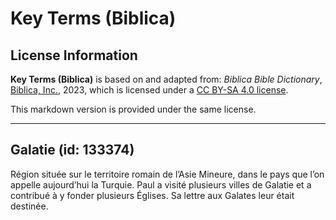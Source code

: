 # Key Terms (Biblica)

## License Information

**Key Terms (Biblica)** is based on and adapted from: _Biblica Bible Dictionary_, [Biblica, Inc.](https://www.biblica.com/), 2023, which is licensed under a [CC BY-SA 4.0 license](https://creativecommons.org/licenses/by-sa/4.0/legalcode.en).

This markdown version is provided under the same license.



--------------------------------

## Galatie (id: 133374)

Région située sur le territoire romain de l’Asie Mineure, dans le pays que l’on appelle aujourd’hui la Turquie. Paul a visité plusieurs villes de Galatie et a contribué à y fonder plusieurs Églises. Sa lettre aux Galates leur était destinée.


